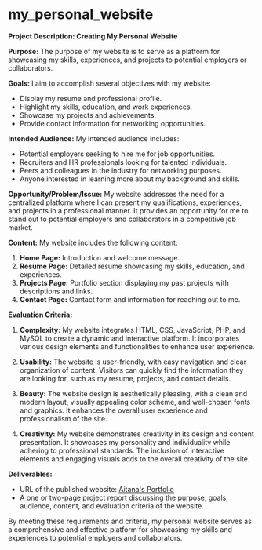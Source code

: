 # my_personal_website

**Project Description: Creating My Personal Website**

**Purpose:**
The purpose of my website is to serve as a platform for showcasing my skills, experiences, and projects to potential employers or collaborators.

**Goals:**
I aim to accomplish several objectives with my website:
- Display my resume and professional profile.
- Highlight my skills, education, and work experiences.
- Showcase my projects and achievements.
- Provide contact information for networking opportunities.

**Intended Audience:**
My intended audience includes:
- Potential employers seeking to hire me for job opportunities.
- Recruiters and HR professionals looking for talented individuals.
- Peers and colleagues in the industry for networking purposes.
- Anyone interested in learning more about my background and skills.

**Opportunity/Problem/Issue:**
My website addresses the need for a centralized platform where I can present my qualifications, experiences, and projects in a professional manner. It provides an opportunity for me to stand out to potential employers and collaborators in a competitive job market.

**Content:**
My website includes the following content:
1. **Home Page:** Introduction and welcome message.
2. **Resume Page:** Detailed resume showcasing my skills, education, and experiences.
3. **Projects Page:** Portfolio section displaying my past projects with descriptions and links.
4. **Contact Page:** Contact form and information for reaching out to me.

**Evaluation Criteria:**

1. **Complexity:** My website integrates HTML, CSS, JavaScript, PHP, and MySQL to create a dynamic and interactive platform. It incorporates various design elements and functionalities to enhance user experience.
  
2. **Usability:** The website is user-friendly, with easy navigation and clear organization of content. Visitors can quickly find the information they are looking for, such as my resume, projects, and contact details.

3. **Beauty:** The website design is aesthetically pleasing, with a clean and modern layout, visually appealing color scheme, and well-chosen fonts and graphics. It enhances the overall user experience and professionalism of the site.

4. **Creativity:** My website demonstrates creativity in its design and content presentation. It showcases my personality and individuality while adhering to professional standards. The inclusion of interactive elements and engaging visuals adds to the overall creativity of the site.

**Deliverables:**
- URL of the published website: [Aitana's Portfolio](http://aitanahierro.atwebpages.com/resume/aitana.html)
- A one or two-page project report discussing the purpose, goals, audience, content, and evaluation criteria of the website.

By meeting these requirements and criteria, my personal website serves as a comprehensive and effective platform for showcasing my skills and experiences to potential employers and collaborators.
